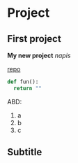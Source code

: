 # Project
## First project

**My new project** _napis_

[repo](https://github.com/BlaMarDev/Project)

```python
def fun():
  return ""
```
ABD:
1. a
2. b
3. c

## Subtitle
